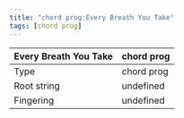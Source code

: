 ```yaml
---
title: "chord prog:Every Breath You Take"
tags: [chord prog]
---
```


|Every Breath You Take|chord prog|
|---|---|
|Type|chord prog|
|Root string|undefined|
|Fingering|undefined|

